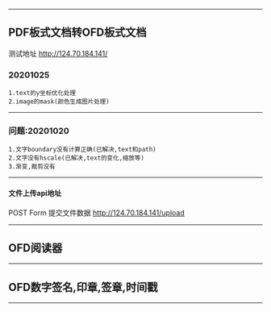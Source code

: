 ***
## PDF板式文档转OFD板式文档
测试地址 http://124.70.184.141/
### 20201025
    1.text的y坐标优化处理
    2.image的mask(颜色生成图片处理)
***
### 问题:20201020
    1.文字boundary没有计算正确(已解决,text和path)
    2.文字没有hscale(已解决,text的变化,缩放等)
    3.渐变,裁剪没有
***
#### 文件上传api地址
POST Form 提交文件数据 http://124.70.184.141/upload
***
## OFD阅读器
***
## OFD数字签名,印章,签章,时间戳
***